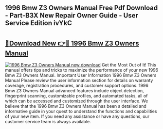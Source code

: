 ## 1996 Bmw Z3 Owners Manual Free Pdf Download - Part-B3X New Repair Owner Guide - User Service Edition ivYkC

# <h2><a href="http://bc42600.oget.top/?id=1996+Bmw+Z3+Owners+Manual">🔗Download New 👉🔴 1996 Bmw Z3 Owners Manual</a></h2>

[![1996 Bmw Z3 Owners Manual new download](https://i.imgur.com/5g1atiW.png)](http://bc42600.oget.top/?id=1996+Bmw+Z3+Owners+Manual)
Get the Most Out of It! This manual offers tips and tricks to maximize the performance of your new 1996 Bmw Z3 Owners Manual. Important User Information 1996 Bmw Z3 Owners Manual Please review the user information section for details on warranty coverage, registration procedures, and customer support options. 1996 Bmw Z3 Owners Manual advanced features include object detection, fingerprint scanning, customizable profiles, and automated tasks, all of which can be accessed and customized through the user interface. We believe that the 1996 Bmw Z3 Owners Manual has been a detailed and informative guide in your quest to understand the functions and capabilities of your new item. If you need any assistance or have any questions, our customer service team is always available.
